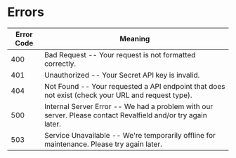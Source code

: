 # Errors

Error Code | Meaning
---------- | -------
400 | Bad Request -- Your request is not formatted correctly.
401 | Unauthorized -- Your Secret API key is invalid.
404 | Not Found -- Your requested a API endpoint that does not exist (check your URL and request type).
500 | Internal Server Error -- We had a problem with our server. Please contact Revalfield and/or try again later.
503 | Service Unavailable -- We're temporarily offline for maintenance. Please try again later.
